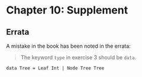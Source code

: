 Chapter 10: Supplement
======================

Errata
------

A mistake in the book has been noted in the errata:

> The keyword `type` in exercise 3 should be `data`.

    data Tree = Leaf Int | Node Tree Tree
